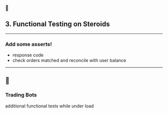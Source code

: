 <!-- sectionTitle: 3. Functional Testing on Steroids -->
<!-- note
- and if you think about it, we are kind of doing functional testing but on steroids

- so why stop there?
-->
### 💉
## 3. Functional Testing on Steroids

--- 
<!-- note
- In gatling because its scriptable, we can actually perform some assertions as we are running the performance test without impacting on the performance results.

- This includes checking the response code is what you expect and if you really want to get smart about it, for example in our crypto API we can check that the order got executed and that the final user balance is up to date
-->
### Add some asserts!

- response code
- check orders matched and reconcile with user balance 

---
<!--note
- and extending on this, we took it a little further, since we already had built some trading bots, we decided to also deploy them while the performance test is underway. 

- From a performance test result perspective a few additional requests doesn't affect the overall performance metric

- but we get the additional benefit of testing functionality while the system under load which is really valuable

- obviously this may not apply to you but if you are able to you could also run some functional test while your system is under load to check for any concurrency issues
-->
## 🤖
### Trading Bots

additional functional tests while under load
